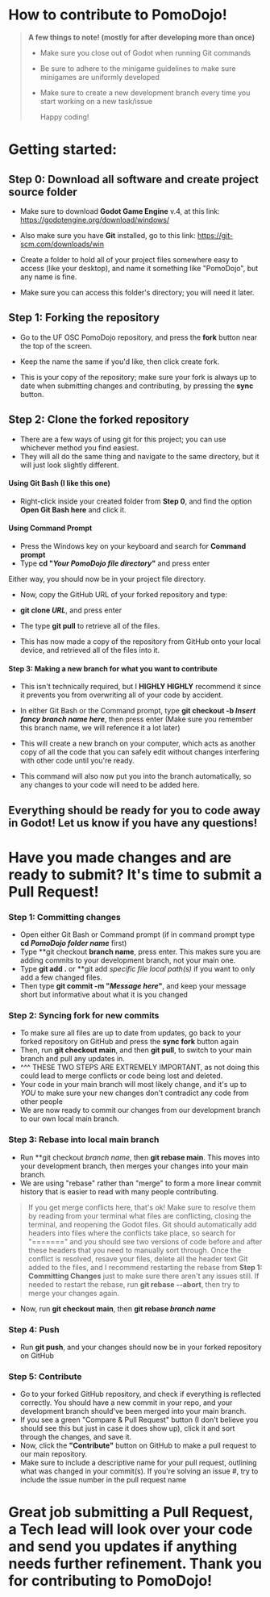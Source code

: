 # How to contribute to PomoDojo!

> **A few things to note! (mostly for after developing more than once)**
> 
> - Make sure you close out of Godot when running Git commands
> - Be sure to adhere to the minigame guidelines to make sure minigames are uniformly developed
> - Make sure to create a new development branch every time you start working on a new task/issue
>
>   Happy coding!


# Getting started:

## Step 0: Download all software and create project source folder
- Make sure to download **Godot Game Engine** v.4, at this link: https://godotengine.org/download/windows/
- Also make sure you have **Git** installed, go to this link: https://git-scm.com/downloads/win
  
- Create a folder to hold all of your project files somewhere easy to access (like your desktop), and name it something like "PomoDojo", but any name is fine.
- Make sure you can access this folder's directory; you will need it later.


## Step 1: Forking the repository
- Go to the UF OSC PomoDojo repository, and press the **fork** button near the top of the screen.
- Keep the name the same if you'd like, then click create fork.

- This is your copy of the repository; make sure your fork is always up to date when submitting changes and contributing, by pressing the **sync** button.

## Step 2: Clone the forked repository
- There are a few ways of using git for this project; you can use whichever method you find easiest.
- They will all do the same thing and navigate to the same directory, but it will just look slightly different.

#### **Using Git Bash (I like this one)**
- Right-click inside your created folder from **Step 0**, and find the option **Open Git Bash here** and click it.

#### **Using Command Prompt**
- Press the Windows key on your keyboard and search for **Command prompt**
- Type **cd "*Your PomoDojo file directory*"** and press enter

Either way, you should now be in your project file directory.
- Now, copy the GitHub URL of your forked repository and type:
- **git clone *URL***, and press enter
- The type **git pull** to retrieve all of the files.

- This has now made a copy of the repository from GitHub onto your local device, and retrieved all of the files into it.


#### Step 3: Making a new branch for what you want to contribute
- This isn't technically required, but I **HIGHLY HIGHLY** recommend it since it prevents you from overwriting all of your code by accident.

- In either Git Bash or the Command prompt, type **git checkout -b *Insert fancy branch name here***, then press enter (Make sure you remember this branch name, we will reference it a lot later)
- This will create a new branch on your computer, which acts as another copy of all the code that you can safely edit without changes interfering with other code until you're ready.
- This command will also now put you into the branch automatically, so any changes to your code will need to be added here.

## Everything should be ready for you to code away in Godot! Let us know if you have any questions!

# Have you made changes and are ready to submit? It's time to submit a Pull Request!

### Step 1: Committing changes
- Open either Git Bash or Command prompt (if in command prompt type **cd *PomoDojo folder name*** first)
- Type **git checkout **branch name**, press enter. This makes sure you are adding commits to your development branch, not your main one.
- Type **git add .** or **git add *specific file local path(s)* if you want to only add a few changed files.
- Then type **git commit -m "*Message here*"**, and keep your message short but informative about what it is you changed

### Step 2: Syncing fork for new commits
- To make sure all files are up to date from updates, go back to your forked repository on GitHub and press the **sync fork** button again
- Then, run **git checkout main**, and then **git pull**, to switch to your main branch and pull any updates in.
- ^^^ THESE TWO STEPS ARE EXTREMELY IMPORTANT, as not doing this could lead to merge conflicts or code being lost and deleted.
- Your code in your main branch will most likely change, and it's up to *YOU* to make sure your new changes don't contradict any code from other people
- We are now ready to commit our changes from our development branch to our own local main branch.

### Step 3: Rebase into local main branch
- Run **git checkout *branch name*, then **git rebase main**. This moves into your development branch, then merges your changes into your main branch.
- We are using "rebase" rather than "merge" to form a more linear commit history that is easier to read with many people contributing.

>
> If you get merge conflicts here, that's ok! Make sure to resolve them by reading from your terminal what files are conflicting, closing the terminal, and reopening the Godot files.
> Git should automatically add headers into files where the conflicts take place, so search for "=======" and you should see two versions of code before and after these headers that you need to manually sort through.
> Once the conflict is resolved, resave your files, delete all the header text Git added to the files, and I recommend restarting the rebase from **Step 1: Committing Changes** just to make sure there aren't any issues still.
> If needed to restart the rebase, run **git rebase --abort**, then try to merge your changes again.
>

- Now, run **git checkout main**, then **git rebase *branch name***

### Step 4: Push
- Run **git push**, and your changes should now be in your forked repository on GitHub

### Step 5: Contribute
- Go to your forked GitHub repository, and check if everything is reflected correctly. You should have a new commit in your repo, and your development branch should've been merged into your main branch.
- If you see a green "Compare & Pull Request" button (I don't believe you should see this but just in case it does show up), click it and sort through the changes, and save it.
- Now, click the **"Contribute"** button on GitHub to make a pull request to our main repository.
- Make sure to include a descriptive name for your pull request, outlining what was changed in your commit(s). If you're solving an issue #, try to include the issue number in the pull request name

# Great job submitting a Pull Request, a Tech lead will look over your code and send you updates if anything needs further refinement. Thank you for contributing to PomoDojo!

